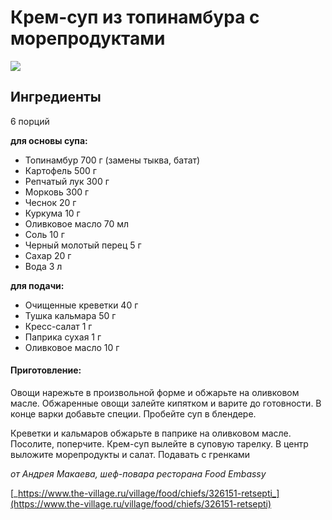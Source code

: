 # Крем-суп из топинамбура с морепродуктами

![](https://i.pinimg.com/564x/99/a1/2a/99a12aaa95cfab35c41bdf8a253a301b.jpg)

## Ингредиенты

6 порций

**для основы супа:**

* Топинамбур 700 г \(замены тыква, батат\)
* Картофель 500 г
* Репчатый лук 300 г
* Морковь 300 г
* Чеснок 20 г
* Куркума 10 г
* Оливковое масло 70 мл
* Соль 10 г
* Черный молотый перец 5 г
* Сахар 20 г
* Вода 3 л

**для подачи:**

* Очищенные креветки 40 г
* Тушка кальмара 50 г
* Кресс-салат 1 г
* Паприка сухая 1 г
* Оливковое масло 10 г

#### Приготовление:

Овощи нарежьте в произвольной форме и обжарьте на оливковом масле. Обжаренные овощи залейте кипятком и варите до готовности. В конце варки добавьте специи. Пробейте суп в блендере.

Креветки и кальмаров обжарьте в паприке на оливковом масле. Посолите, поперчите. Крем-суп вылейте в суповую тарелку. В центр выложите морепродукты и салат. Подавать с гренками

_от Андрея Макаева, шеф-повара ресторана Food Embassy_

[_https://www.the-village.ru/village/food/chiefs/326151-retsepti_](https://www.the-village.ru/village/food/chiefs/326151-retsepti)

